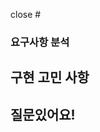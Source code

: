 close #
<!-- closes #202 (여기에는 이슈 넘버를 넣어주세요!)>
## 이 주의 과제

<!-- 이번 주에 구현한 API가 포함되어 있는 뷰와 API에 대한 설명을 적어주세요 -->

### 요구사항 분석

<!-- 해당 API에 대한 요구사항(사용자 플로우)을/를 설명해주세요 -->

## 구현 고민 사항

<!-- 구현하면서 고민/트러블 슈팅했던 부분을 적어주세요 -->

## 질문있어요!

<!-- 구현하면서 코드리뷰조원이나 명예 OB 분들께 하고 싶었던 질문이 있다면 (필요시)코드 좌표와 함께 **자세히** 적어주세요! -->

